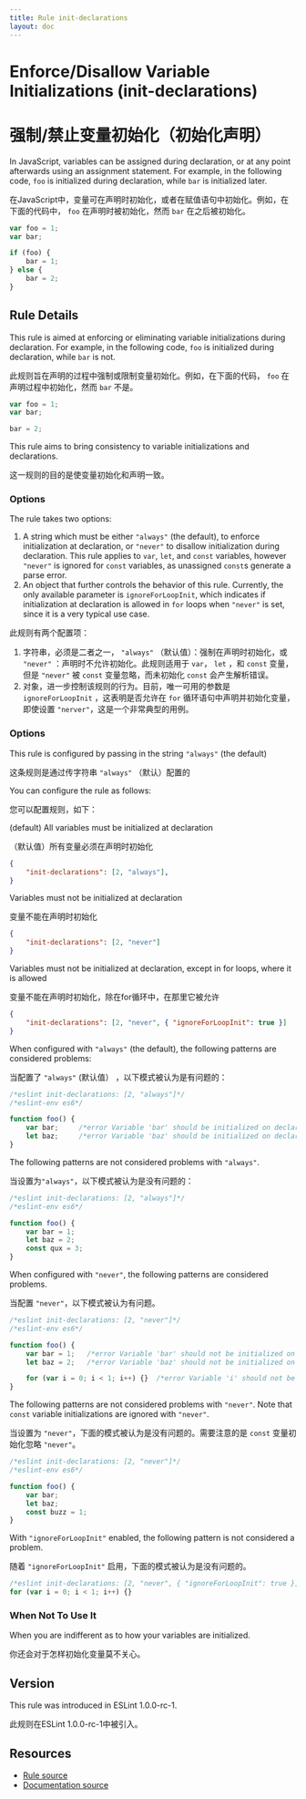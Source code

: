 ```yaml
---
title: Rule init-declarations
layout: doc
---
```

<!-- Note: No pull requests accepted for this file. See README.md in the root directory for details. -->
# Enforce/Disallow Variable Initializations (init-declarations)
# 强制/禁止变量初始化（初始化声明）

In JavaScript, variables can be assigned during declaration, or at any point afterwards using an assignment statement. For example, in the following code, `foo` is initialized during declaration, while `bar` is initialized later.

在JavaScript中，变量可在声明时初始化，或者在赋值语句中初始化。例如，在下面的代码中， `foo` 在声明时被初始化，然而 `bar` 在之后被初始化。

```js
var foo = 1;
var bar;

if (foo) {
    bar = 1;
} else {
    bar = 2;
}
```

## Rule Details

This rule is aimed at enforcing or eliminating variable initializations during declaration. For example, in the following code, `foo` is initialized during declaration, while `bar` is not.

此规则旨在声明的过程中强制或限制变量初始化。例如，在下面的代码， `foo` 在声明过程中初始化，然而 `bar` 不是。

```js
var foo = 1;
var bar;

bar = 2;
```

This rule aims to bring consistency to variable initializations and declarations.

这一规则的目的是使变量初始化和声明一致。

### Options

The rule takes two options:

1. A string which must be either `"always"` (the default), to enforce initialization at declaration, or `"never"` to disallow initialization during declaration. This rule applies to `var`, `let`, and `const` variables, however `"never"` is ignored for `const` variables, as unassigned `const`s generate a parse error.
2. An object that further controls the behavior of this rule. Currently, the only available parameter is `ignoreForLoopInit`, which indicates if initialization at declaration is allowed in `for` loops when `"never"` is set, since it is a very typical use case.

此规则有两个配置项：

1. 字符串，必须是二者之一， `"always"` （默认值）：强制在声明时初始化，或 `"never"` ：声明时不允许初始化。此规则适用于 `var`， `let` ，和 `const` 变量，但是 `"never"` 被 `const` 变量忽略，而未初始化 `const` 会产生解析错误。
2. 对象，进一步控制该规则的行为。目前，唯一可用的参数是 `ignoreForLoopInit` ，这表明是否允许在 `for` 循环语句中声明并初始化变量， 即使设置 `"nerver"`，这是一个非常典型的用例。

### Options

This rule is configured by passing in the string `"always"` (the default)

这条规则是通过传字符串 `"always"` （默认）配置的

You can configure the rule as follows:

您可以配置规则，如下：

(default) All variables must be initialized at declaration

（默认值）所有变量必须在声明时初始化

```json
{
    "init-declarations": [2, "always"],
}
```

Variables must not be initialized at declaration

变量不能在声明时初始化

```json
{
    "init-declarations": [2, "never"]
}
```

Variables must not be initialized at declaration, except in for loops, where it is allowed

变量不能在声明时初始化，除在for循环中，在那里它被允许

```json
{
    "init-declarations": [2, "never", { "ignoreForLoopInit": true }]
}
```

When configured with `"always"` (the default), the following patterns are considered problems:


当配置了  `"always"` (默认值） ，以下模式被认为是有问题的：

```js
/*eslint init-declarations: [2, "always"]*/
/*eslint-env es6*/

function foo() {
    var bar;     /*error Variable 'bar' should be initialized on declaration.*/
    let baz;     /*error Variable 'baz' should be initialized on declaration.*/
}
```

The following patterns are not considered problems with `"always"`.

当设置为`"always"`，以下模式被认为是没有问题的：

```js
/*eslint init-declarations: [2, "always"]*/
/*eslint-env es6*/

function foo() {
    var bar = 1;
    let baz = 2;
    const qux = 3;
}
```

When configured with `"never"`, the following patterns are considered problems.

当配置 `"never"`，以下模式被认为有问题。

```js
/*eslint init-declarations: [2, "never"]*/
/*eslint-env es6*/

function foo() {
    var bar = 1;   /*error Variable 'bar' should not be initialized on declaration.*/
    let baz = 2;   /*error Variable 'baz' should not be initialized on declaration.*/

    for (var i = 0; i < 1; i++) {}  /*error Variable 'i' should not be initialized on declaration.*/
}
```

The following patterns are not considered problems with `"never"`. Note that `const` variable initializations are ignored with `"never"`.

当设置为 `"never"`，下面的模式被认为是没有问题的。需要注意的是 `const` 变量初始化忽略 `"never"`。

```js
/*eslint init-declarations: [2, "never"]*/
/*eslint-env es6*/

function foo() {
    var bar;
    let baz;
    const buzz = 1;
}
```

With `"ignoreForLoopInit"` enabled, the following pattern is not considered a problem.

随着 `"ignoreForLoopInit"` 启用，下面的模式被认为是没有问题的。

```js
/*eslint init-declarations: [2, "never", { "ignoreForLoopInit": true }]*/
for (var i = 0; i < 1; i++) {}
```

### When Not To Use It

When you are indifferent as to how your variables are initialized.

你还会对于怎样初始化变量莫不关心。

## Version

This rule was introduced in ESLint 1.0.0-rc-1.

此规则在ESLint 1.0.0-rc-1中被引入。

## Resources

* [Rule source](https://github.com/eslint/eslint/tree/master/lib/rules/init-declarations.js)
* [Documentation source](https://github.com/eslint/eslint/tree/master/docs/rules/init-declarations.md)
